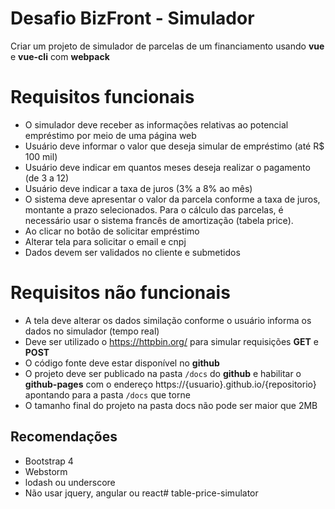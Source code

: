 # Desafio BizFront - Simulador

Criar um projeto de simulador de parcelas de um financiamento usando **vue** e **vue-cli** com **webpack**

# Requisitos funcionais 

* O simulador deve receber as informações relativas ao potencial empréstimo por meio de uma página web
* Usuário deve informar o valor que deseja simular de empréstimo (até R$ 100 mil)
* Usuário deve indicar em quantos meses deseja realizar o pagamento (de 3 a 12)
* Usuário deve indicar a taxa de juros (3% a 8% ao mês)
* O sistema deve apresentar o valor da parcela conforme a taxa de juros, montante a prazo selecionados. Para o cálculo das parcelas, é necessário usar o sistema francês de amortização (tabela price).
* Ao clicar no botão de solicitar empréstimo
* Alterar tela para solicitar o email e cnpj
* Dados devem ser validados no cliente e submetidos

# Requisitos não funcionais

* A tela deve alterar os dados similação conforme o usuário informa os dados no simulador (tempo real)
* Deve ser utilizado o https://httpbin.org/ para simular requisições **GET** e **POST**
* O código fonte deve estar disponível no **github**
* O projeto deve ser publicado na pasta `/docs` do **github** e habilitar o **github-pages** com o endereço https://{usuario}.github.io/{repositorio} apontando para a pasta `/docs` que torne 
* O tamanho final do projeto na pasta docs não pode ser maior que 2MB

## Recomendações

* Bootstrap 4
* Webstorm
* lodash ou underscore 
* Não usar jquery, angular ou react# table-price-simulator
